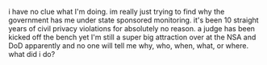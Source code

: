 i have no clue what I'm doing. im really just trying to find why the government has me under state sponsored monitoring. it's been 10 straight years of civil privacy violations for absolutely no reason. a judge has been kicked off the bench yet I'm still a super big attraction over at the NSA and DoD apparently and no one will tell me why, who, when, what, or where. what did i do?
